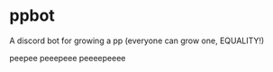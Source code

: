 # ppbot
A discord bot for growing a pp
(everyone can grow one, EQUALITY!)

peepee
peeepeee
peeeepeeee
